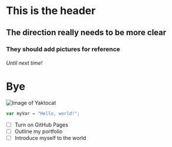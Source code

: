 # This is the header
## The direction really needs to be more clear
### They should add pictures for reference
###### Until next time!
# Bye

![Image of Yaktocat](https://octodex.github.com/images/yaktocat.png)

```javascript
var myVar = "Hello, world!";
```
- [ ] Turn on GitHub Pages
- [ ] Outline my portfolio
- [ ] Introduce myself to the world
